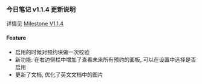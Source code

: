 

### 今日笔记 v1.1.4 更新说明

详情见 [Milestone V1.1.4](https://github.com/frostime/siyuan-dailynote-today/milestone/15)


#### Feature

- 启用的时候对预约块做一次校验
- 新功能: 在右边侧栏中增加了查看未来所有预约的面板, 可以在设置中选择是否启用
- 更新了文档, 优化了英文文档中的图片

